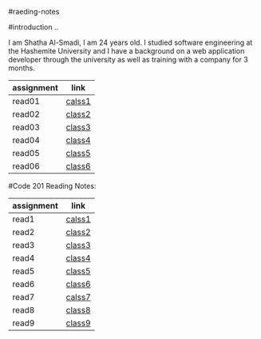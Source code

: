#raeding-notes


#introduction ..

I am Shatha Al-Smadi, I am 24 years old. I studied software engineering at the Hashemite University and I have a background on a web application developer through the university as well as training with a company for 3 months.

|assignment |link|
|-----------|----|
|read01|[calss1](read01.md)|
|read02|[class2](read02.md)|
|read03|[class3](read03.md)|
|read04|[class4](read04.md)|
|read05|[class5](read05.md)|
|read06|[class6](read06.md)|


#Code 201 Reading Notes:

|assignment |link|
|-----------|----|
|read1|[calss1](read1.md)|
|read2|[class2](read2.md)|
|read3|[class3](read3.md)|
|read4|[class4](read4.md)|
|read5|[class5]()|
|read6|[class6]()|
|read7|[calss7]()|
|read8|[class8]()|
|read9|[class9]()|
